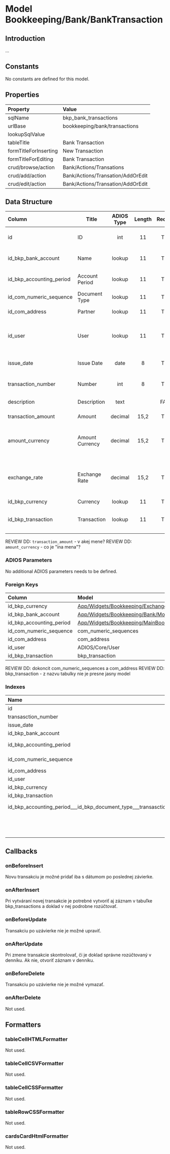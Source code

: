 # Model Bookkeeping/Bank/BankTransaction

## Introduction

...

## Constants

No constants are defined for this model.

## Properties

| Property              | Value                             |
| :-------------------- | :-------------------------------- |
| sqlName               | bkp_bank_transactions             |
| urlBase               | bookkeeping/bank/transactions     |
| lookupSqlValue        |                                   |
| tableTitle            | Bank Transaction                  |
| formTitleForInserting | New Transaction                   |
| formTitleForEditing   | Bank Transaction                  |
| crud/browse/action    | Bank/Actions/Transations          |
| crud/add/action       | Bank/Actions/Transation/AddOrEdit |
| crud/edit/action      | Bank/Actions/Transation/AddOrEdit |

## Data Structure

| Column                   | Title           | ADIOS Type | Length | Required | Notes                                         |
| :----------------------- | --------------- | :--------: | :----: | :------: | :-------------------------------------------- |
| id                       | ID              |    int     |   11   |   TRUE   | Jedinečné ID záznamu                          |
| id_bkp_bank_account      | Name            |   lookup   |   11   |   TRUE   | ID bankového účtu                             |
| id_bkp_accounting_period | Account Period  |   lookup   |   11   |   TRUE   | ID účtovného obdobia                          |
| id_com_numeric_sequence  | Document Type   |   lookup   |   11   |   TRUE   | ID číselnej rady                              |
| id_com_address           | Partner         |   lookup   |   11   |   TRUE   | ID adresára                                   |
| id_user                  | User            |   lookup   |   11   |   TRUE   | ID užívateľa, ktorý doklad vystavil           |
| issue_date               | Issue Date      |    date    |   8    |   TRUE   | Dátum vystavenia dokladu                      |
| transaction_number       | Number          |    int     |   8    |   TRUE   | Poradové číslo dokladu                        |
| description              | Description     |    text    |        |  FALSE   | Popis dokladu                                 |
| transaction_amount       | Amount          |  decimal   |  15,2  |   TRUE   | Suma transakcie                               |
| amount_currency          | Amount Currency |  decimal   |  15,2  |   TRUE   | Celková suma transakcie v inej mene           |
| exchange_rate            | Exchange Rate   |  decimal   |  15,2  |   TRUE   | Kurz meny voči hlavnej mene účtovného obdobia |
| id_bkp_currency          | Currency        |   lookup   |   11   |   TRUE   | ID meny                                       |
| id_bkp_transaction       | Transaction     |   lookup   |   11   |   TRUE   | ID v denníku hlavnej knihy                    |

REVIEW DD: `transaction_amount` - v akej mene?
REVIEW DD: `amount_currency` - co je "ina mena"?

### ADIOS Parameters

No additional ADIOS parameters needs to be defined.

### Foreign Keys

| Column                   | Model                                                                                                         | Relation | OnUpdate | OnDelete |
| :----------------------- | :------------------------------------------------------------------------------------------------------------ | :------: | -------- | -------- |
| id_bkp_currency          | [App/Widgets/Bookkeeping/ExchangeRate/Models/Currency](../../../Bookkeeping/Bank/Models/BankAccount.md)bkp_currencies |   1:N    | Cascade  | Restrict |
| id_bkp_bank_account      | [App/Widgets/Bookkeeping/Bank/Models/BankAccount](../../../Bookkeeping/Bank/Models/BankAccount.md)                    |   1:N    | Cascade  | Restrict |
| id_bkp_accounting_period | [App/Widgets/Bookkeeping/MainBook/Models/AccountingPeriod](../../../Bookkeeping/MainBook/Models/AccountingPeriod.md)  |   1:N    | Cascade  | Restrict |
| id_com_numeric_sequence  | com_numeric_sequences                                                                                         |   1:N    | Cascade  | Restrict |
| id_com_address           | com_address                                                                                                   |   1:N    | Cascade  | Restrict |
| id_user                  | ADIOS/Core/User                                                                                               |   1:N    | Cascade  | Restrict |
| id_bkp_transaction       | bkp_transaction                                                                                               |   1:N    | Cascade  | Restrict |

REVIEW DD: dokoncit com_numeric_sequences a com_address
REVIEW DD: bkp_transaction - z nazvu tabulky nie je presne jasny model

### Indexes

| Name                                                                  |  Type   |               Column + Order |
| :-------------------------------------------------------------------- | :-----: | ---------------------------: |
| id                                                                    | PRIMARY |                       id ASC |
| transasction_number                                                   |  INDEX  |      transasction_number ASC |
| issue_date                                                            |  INDEX  |               issue_date ASC |
| id_bkp_bank_account                                                   |  INDEX  |      id_bkp_bank_account ASC |
| id_bkp_accounting_period                                              |  INDEX  | id_bkp_accounting_period ASC |
| id_com_numeric_sequence                                               |  INDEX  |  id_com_numeric_sequence ASC |
| id_com_address                                                        |  INDEX  |           id_com_address ASC |
| id_user                                                               |  INDEX  |                  id_user ASC |
| id_bkp_currency                                                       |  INDEX  |          id_bkp_currency ASC |
| id_bkp_transaction                                                    |  INDEX  |       id_bkp_transaction ASC |
| id_bkp_accounting_period___id_bkp_document_type___transasction_number | UNIQUE  | id_bkp_accounting_period ASC |
|                                                                       |         |     id_bkp_document_type ASC |
|                                                                       |         |      transasction_number ASC |

## Callbacks

### onBeforeInsert

Novu transakciu je možné pridať iba s dátumom po poslednej závierke. 

### onAfterInsert

Pri vytváraní novej transakcie je potrebné vytvoriť aj záznam v tabuľke bkp_transactions a doklad v nej podrobne rozúčtovať.

### onBeforeUpdate

Transakciu po uzávierke nie je možné upraviť.

### onAfterUpdate

Pri zmene transakcie skontrolovať, či je doklad správne rozúčtovaný v denníku. Ak nie, otvoriť záznam v denníku.

### onBeforeDelete

Transakciu po uzávierke nie je možné vymazať.

### onAfterDelete

Not used.

## Formatters

### tableCellHTMLFormatter

Not used.

### tableCellCSVFormatter

Not used.

### tableCellCSSFormatter

Not used.

### tableRowCSSFormatter

Not used.

### cardsCardHtmlFormatter

Not used.
